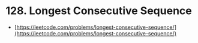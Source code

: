 # 128. Longest Consecutive Sequence

- [https://leetcode.com/problems/longest-consecutive-sequence/](https://leetcode.com/problems/longest-consecutive-sequence/)
